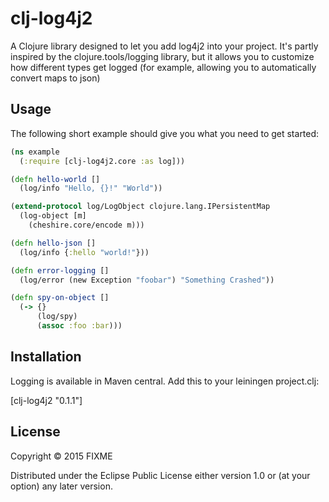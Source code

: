 # clj-log4j2

A Clojure library designed to let you add log4j2 into your project. It's partly inspired by the clojure.tools/logging library, but it allows you to customize how different types get logged (for example, allowing you to automatically convert maps to json)

## Usage

The following short example should give you what you need to get started:
```clojure
(ns example
  (:require [clj-log4j2.core :as log]))

(defn hello-world []
  (log/info "Hello, {}!" "World"))

(extend-protocol log/LogObject clojure.lang.IPersistentMap
  (log-object [m]
    (cheshire.core/encode m)))

(defn hello-json []
  (log/info {:hello "world!"}))

(defn error-logging []
  (log/error (new Exception "foobar") "Something Crashed"))

(defn spy-on-object []
  (-> {}
      (log/spy)
      (assoc :foo :bar)))
```


## Installation

Logging is available in Maven central. Add this to your leiningen project.clj:

[clj-log4j2 "0.1.1"]

## License

Copyright © 2015 FIXME

Distributed under the Eclipse Public License either version 1.0 or (at
your option) any later version.
